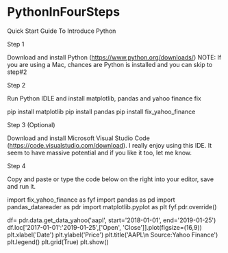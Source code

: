 # PythonInFourSteps
Quick Start Guide To Introduce Python

Step 1

Download and install Python (https://www.python.org/downloads/) NOTE: If you are using a Mac, chances are Python is installed and you can skip to step#2

Step 2

Run Python IDLE and install matplotlib, pandas and yahoo finance fix

pip install matplotlib
pip install pandas
pip install fix_yahoo_finance

Step 3 (Optional)

Download and install Microsoft Visual Studio Code (https://code.visualstudio.com/download). I really enjoy using this IDE. It seem to have massive potential and if you like it too, let me know.

Step 4

Copy and paste or type the code below on the right into your editor, save and run it.

import fix_yahoo_finance as fyf
import pandas as pd
import pandas_datareader as pdr
import matplotlib.pyplot as plt
fyf.pdr.override()

df= pdr.data.get_data_yahoo('aapl', start='2018-01-01', end='2019-01-25')
df.loc['2017-01-01':'2019-01-25',['Open', 'Close']].plot(figsize=(16,9))
plt.xlabel('Date')
plt.ylabel('Price')
plt.title('AAPL\n Source:Yahoo Finance')
plt.legend()
plt.grid(True)
plt.show()

